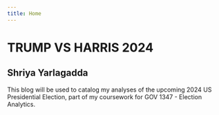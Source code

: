 ```yaml
---
title: Home
---
```


# TRUMP VS HARRIS 2024

## Shriya Yarlagadda

This blog will be used to catalog my analyses of the upcoming 2024 US Presidential Election, part of my coursework for GOV 1347 - Election Analytics. 